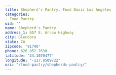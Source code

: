 ```yaml
---
title: Shepherd's Pantry, Food Oasis Los Angeles
categories:
- Food Pantry
uid: ''
name: Shepherd's Pantry
address_1: 657 E. Arrow Highway
city: Glendora
state: CA
zipcode: '91740'
phone: 626.852.7630
latitude: '34.1070477'
longitude: "-117.8509722"
uri: "/food-pantry/shepherds-pantry/"
---
```


